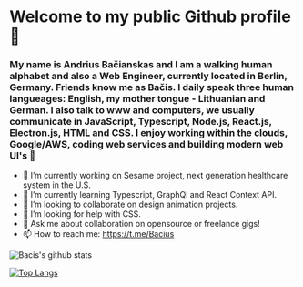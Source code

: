 # Welcome to my public Github profile 👋

### My name is Andrius Bačianskas and I am a walking human alphabet and also a Web Engineer, currently located in Berlin, Germany. Friends know me as Bačis. I daily speak three human langueages: English, my mother tongue - Lithuanian and German. I also talk to www and computers, we usually communicate in JavaScript, Typescript, Node.js, React.js, Electron.js, HTML and CSS. I enjoy working within the clouds, Google/AWS, coding web services and building modern web UI's 👾

- 🔭 I’m currently working on Sesame project, next generation healthcare system in the U.S. 
- 🌱 I’m currently learning Typescript, GraphQl and React Context API.
- 👯 I’m looking to collaborate on design animation projects.
- 🤔 I’m looking for help with CSS.
- 💬 Ask me about collaboration on opensource or freelance gigs!
- 📫 How to reach me: https://t.me/Bacius

![Bacis's github stats](https://github-readme-stats.vercel.app/api?username=Bacis&show_icons=true&theme=material-palenight)

[![Top Langs](https://github-readme-stats.vercel.app/api/top-langs/?username=Bacis&layout=compact&theme=material-palenight)](https://github.com/anuraghazra/github-readme-stats)
